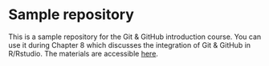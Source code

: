 # Sample repository
This is a sample repository for the Git & GitHub introduction course. You can use it during Chapter 8 which discusses the integration of Git & GitHub in R/Rstudio. The materials are accessible [here](https://material.bits.vib.be/topics/git-introduction/). 

